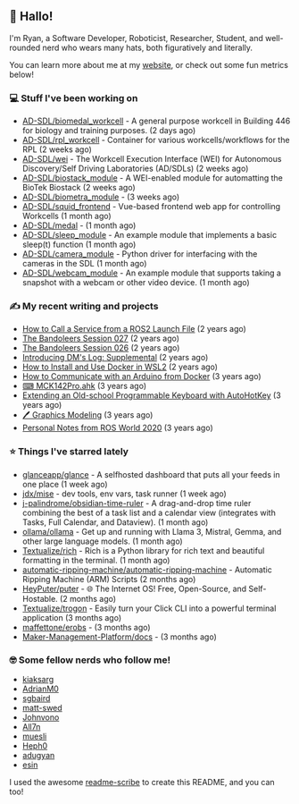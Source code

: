 ## 👋 Hallo!

I'm Ryan, a Software Developer, Roboticist, Researcher, Student, and well-rounded nerd who wears many hats, both figuratively and literally.

You can learn more about me at my [website](https://ryandlewis.dev), or check out some fun metrics below!

### 💻 Stuff I've been working on

- [AD-SDL/biomedal_workcell](https://github.com/AD-SDL/biomedal_workcell) - A general purpose workcell in Building 446 for biology and training purposes. (2 days ago)
- [AD-SDL/rpl_workcell](https://github.com/AD-SDL/rpl_workcell) - Container for various workcells/workflows for the RPL (2 weeks ago)
- [AD-SDL/wei](https://github.com/AD-SDL/wei) - The Workcell Execution Interface (WEI) for Autonomous Discovery/Self Driving Laboratories (AD/SDLs) (2 weeks ago)
- [AD-SDL/biostack_module](https://github.com/AD-SDL/biostack_module) - A WEI-enabled module for automatting the BioTek Biostack (2 weeks ago)
- [AD-SDL/biometra_module](https://github.com/AD-SDL/biometra_module) -  (3 weeks ago)
- [AD-SDL/squid_frontend](https://github.com/AD-SDL/squid_frontend) - Vue-based frontend web app for controlling Workcells (1 month ago)
- [AD-SDL/medal](https://github.com/AD-SDL/medal) -  (1 month ago)
- [AD-SDL/sleep_module](https://github.com/AD-SDL/sleep_module) - An example module that implements a basic sleep(t) function (1 month ago)
- [AD-SDL/camera_module](https://github.com/AD-SDL/camera_module) - Python driver for interfacing with the cameras in the SDL (1 month ago)
- [AD-SDL/webcam_module](https://github.com/AD-SDL/webcam_module) - An example module that supports taking a snapshot with a webcam or other video device. (1 month ago)

### ✍ My recent writing and projects

- [How to Call a Service from a ROS2 Launch File](https://ryandlewis.dev/posts/callserviceinros2launch/) (2 years ago)
- [The Bandoleers Session 027](https://ryandlewis.dev/posts/ttrpg/thebandoleers027/) (2 years ago)
- [The Bandoleers Session 026](https://ryandlewis.dev/posts/ttrpg/thebandoleers026/) (2 years ago)
- [Introducing DM&#39;s Log: Supplemental](https://ryandlewis.dev/posts/ttrpg/introducingdmslog/) (2 years ago)
- [How to Install and Use Docker in WSL2](https://ryandlewis.dev/posts/howtowsldocker/) (2 years ago)
- [How to Communicate with an Arduino from Docker](https://ryandlewis.dev/posts/howtoarduinodocker/) (3 years ago)
- [⌨ MCK142Pro.ahk](https://ryandlewis.dev/projects/mck142pro/) (3 years ago)
- [Extending an Old-school Programmable Keyboard with AutoHotKey](https://ryandlewis.dev/posts/mck142pro/) (3 years ago)
- [🖊 Graphics Modeling](https://ryandlewis.dev/projects/graphics/) (3 years ago)
- [Personal Notes from ROS World 2020](https://ryandlewis.dev/posts/rosworld2020/) (3 years ago)

### ⭐ Things I've starred lately

- [glanceapp/glance](https://github.com/glanceapp/glance) - A selfhosted dashboard that puts all your feeds in one place (1 week ago)
- [jdx/mise](https://github.com/jdx/mise) - dev tools, env vars, task runner (1 week ago)
- [j-palindrome/obsidian-time-ruler](https://github.com/j-palindrome/obsidian-time-ruler) - A drag-and-drop time ruler combining the best of a task list and a calendar view (integrates with Tasks, Full Calendar, and Dataview). (1 month ago)
- [ollama/ollama](https://github.com/ollama/ollama) - Get up and running with Llama 3, Mistral, Gemma, and other large language models. (1 month ago)
- [Textualize/rich](https://github.com/Textualize/rich) - Rich is a Python library for rich text and beautiful formatting in the terminal. (1 month ago)
- [automatic-ripping-machine/automatic-ripping-machine](https://github.com/automatic-ripping-machine/automatic-ripping-machine) - Automatic Ripping Machine (ARM) Scripts (2 months ago)
- [HeyPuter/puter](https://github.com/HeyPuter/puter) - 🌐 The Internet OS! Free, Open-Source, and Self-Hostable. (2 months ago)
- [Textualize/trogon](https://github.com/Textualize/trogon) - Easily turn your Click CLI into a powerful terminal application (3 months ago)
- [maffettone/erobs](https://github.com/maffettone/erobs) -  (3 months ago)
- [Maker-Management-Platform/docs](https://github.com/Maker-Management-Platform/docs) -  (3 months ago)

### 🤓 Some fellow nerds who follow me!

- [kiaksarg](https://github.com/kiaksarg)
- [AdrianM0](https://github.com/AdrianM0)
- [sgbaird](https://github.com/sgbaird)
- [matt-swed](https://github.com/matt-swed)
- [Johnvono](https://github.com/Johnvono)
- [All7n](https://github.com/All7n)
- [muesli](https://github.com/muesli)
- [Heph0](https://github.com/Heph0)
- [adugyan](https://github.com/adugyan)
- [esin](https://github.com/esin)

I used the awesome [readme-scribe](https://github.com/muesli/readme-scribe) to create this README, and you can too!
